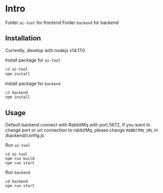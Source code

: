 # Intro

Folder `ai-tool` for frontend
Folder `backend` for backend

## Installation

Currently, develop with nodejs v14.17.0

Install package for `ai-tool`

```bash
cd ai-tool
npm install
```
Install package for `backend`

```bash
cd backend
npm install
```
## Usage
Default backend connect with RabbitMq with port 5672,
If you want to change port or url connection to rabbitMq, please change `RABBITMQ_URL` in /backend/config.js

Run `ai-tool`
```
cd ai-tool
npm run build
npm run start
```

Run `backend`
```
cd backend
npm run start
```
